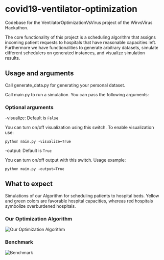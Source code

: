 # covid19-ventilator-optimization

Codebase for the VentilatorOptimizationVsVirus project of the WirvsVirus Hackathon.

The core functionality of this project is a scheduling algorithm that assigns incoming patient requests to hospitals that have reasonable capacities left. Furthermore we have functionalities to generate arbitrary datasets, simulate different schedulers on generated instances, and visualize simulation results.

## Usage and arguments

Call generate_data.py for generating your personal dataset.

Call main.py to run a simulation.
You can pass the following arguments:

### Optional arguments

-visualize: Default is `False`

You can turn on/off visualization using this switch. To enable visualization use:

`python main.py -visualize=True`

-output: Default is `True`

You can turn on/off output with this switch. Usage example:

`python main.py -output=True`

## What to expect

Simulations of our Algorithm for scheduling patients to hospital beds. Yellow and green colors are favorable hospital capacities, whereas red hospitals symbolize overburdened hospitals.

### Our Optimization Algorithm

![Our Optimization Algorithm](https://raw.githubusercontent.com/jp172/covid19-ventilator-optimization/master/data/vis-output/with-optimization.png)

### Benchmark

![Benchmark](https://raw.githubusercontent.com/jp172/covid19-ventilator-optimization/master/data/vis-output/without-optimization.png)


